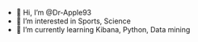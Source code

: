 - 👋 Hi, I’m @Dr-Apple93
- 👀 I’m interested in Sports, Science
- 🌱 I’m currently learning Kibana, Python, Data mining
